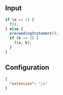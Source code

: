 
## Input
```javascript input
if (a == 2) {
  f();
} else {
  preceedingStatement();
  if (b == 3) {
    f(a, b);
  }
}
```

## Configuration
```json configuration
{
  "extension": "js"
}
```
